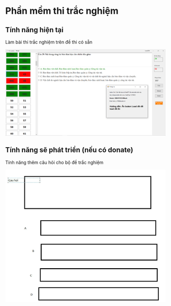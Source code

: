 # Phần mềm thi trắc nghiệm





## Tính năng hiện tại

Làm bài thi trắc nghiệm trên đề thi có sẵn

![image-20230524100337540](./image/image-20230524100337540.png)



## Tính năng sẽ phát triển (nếu có donate)

Tính năng thêm câu hỏi cho bộ đề trắc nghiệm

![image-20230524100251042](./image/image-20230524100251042.png)



